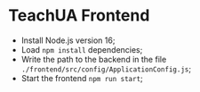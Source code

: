 # TeachUA Frontend

* Install Node.js version 16;
* Load ```npm install``` dependencies;
* Write the path to the backend in the file ```./frontend/src/config/ApplicationConfig.js```;
* Start the frontend ```npm run start```;
